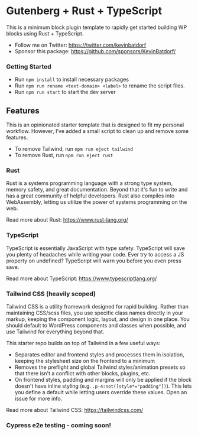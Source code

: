 # Gutenberg + Rust + TypeScript

This is a minimum block plugin template to rapidly get started building WP blocks using Rust + TypeScript.

- Follow me on Twitter: https://twitter.com/kevinbatdorf
- Sponsor this package: https://github.com/sponsors/KevinBatdorf/

### Getting Started
- Run `npm install` to install necessary packages
- Run `npm run rename <text-domain> <label>` to rename the script files.
- Run `npm run start` to start the dev server

## Features
This is an opinionated starter template that is designed to fit my personal workflow. However, I've added a small script to clean up and remove some features.
- To remove Tailwind, run `npm run eject tailwind`
- To remove Rust, run `npm run eject rust`
### Rust
Rust is a systems programming language with a strong type system, memory safety, and great documentation. Beyond that it's fun to write and has a great community of helpful developers. Rust also compiles into WebAssembly, letting us utilize the power of systems programming on the web.

Read more about Rust: https://www.rust-lang.org/

### TypeScript
TypeScript is essentially JavaScript with type safety. TypeScript will save you plenty of headaches while writing your code. Ever try to access a JS property on undefined? TypeScript will warn you before you even press save.

Read more about TypeScript: https://www.typescriptlang.org/

### Tailwind CSS (heavily scoped)
Tailwind CSS is a utility framework designed for rapid building. Rather than maintaining CSS/scss files, you use specific class names directly in your markup, keeping the component logic, layout, and design in one place. You should default to WordPress components and classes when possible, and use Tailwind for everything beyond that.

This starter repo builds on top of Tailwind in a few useful ways:
- Separates editor and frontend styles and processes them in isolation, keeping the stylesheet size on the frontend to a minimum
- Removes the preflight and global Tailwind styles/animation presets so that there isn't a conflict with other blocks, plugins, etc.
- On frontend styles, padding and margins will only be applied if the block doesn't have inline styling (e.g. `.p-4:not([style*="padding"])`). This lets you define a default while letting users override these values. Open an issue for more info.

Read more about Tailwind CSS: https://tailwindcss.com/

### Cypress e2e testing - coming soon!
